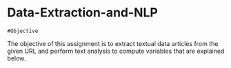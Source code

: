 # Data-Extraction-and-NLP
	#Objective
The objective of this assignment is to extract textual data articles from the given URL and perform text analysis to compute variables that are explained below. 
